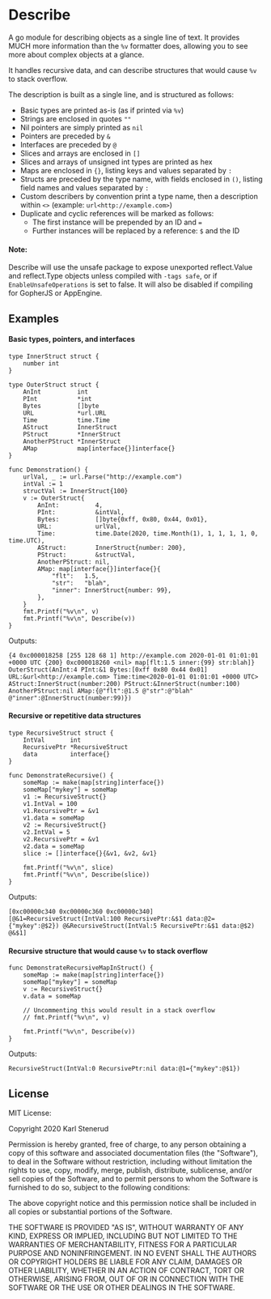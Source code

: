 Describe
========

A go module for describing objects as a single line of text. It provides MUCH
more information than the `%v` formatter does, allowing you to see more about
complex objects at a glance.

It handles recursive data, and can describe structures that would cause `%v`
to stack overflow.

The description is built as a single line, and is structured as follows:

 * Basic types are printed as-is (as if printed via `%v`)
 * Strings are enclosed in quotes `""`
 * Nil pointers are simply printed as `nil`
 * Pointers are preceded by `&`
 * Interfaces are preceded by `@`
 * Slices and arrays are enclosed in `[]`
 * Slices and arrays of unsigned int types are printed as hex
 * Maps are enclosed in `{}`, listing keys and values separated by `:`
 * Structs are preceded by the type name, with fields enclosed in `()`, listing
   field names and values separated by `:`
 * Custom describers by convention print a type name, then a description
   within `<>` (example: `url<http://example.com>`)
 * Duplicate and cyclic references will be marked as follows:
   - The first instance will be prepended by an ID and `=`
   - Further instances will be replaced by a reference: `$` and the ID

#### Note:

Describe will use the unsafe package to expose unexported reflect.Value and
reflect.Type objects unless compiled with `-tags safe`, or if
`EnableUnsafeOperations` is set to false. It will also be disabled if compiling
for GopherJS or AppEngine.


Examples
--------

#### Basic types, pointers, and interfaces

```golang
type InnerStruct struct {
	number int
}

type OuterStruct struct {
	AnInt          int
	PInt           *int
	Bytes          []byte
	URL            *url.URL
	Time           time.Time
	AStruct        InnerStruct
	PStruct        *InnerStruct
	AnotherPStruct *InnerStruct
	AMap           map[interface{}]interface{}
}

func Demonstration() {
	urlVal, _ := url.Parse("http://example.com")
	intVal := 1
	structVal := InnerStruct{100}
	v := OuterStruct{
		AnInt:          4,
		PInt:           &intVal,
		Bytes:          []byte{0xff, 0x80, 0x44, 0x01},
		URL:            urlVal,
		Time:           time.Date(2020, time.Month(1), 1, 1, 1, 1, 0, time.UTC),
		AStruct:        InnerStruct{number: 200},
		PStruct:        &structVal,
		AnotherPStruct: nil,
		AMap: map[interface{}]interface{}{
			"flt":   1.5,
			"str":   "blah",
			"inner": InnerStruct{number: 99},
		},
	}
	fmt.Printf("%v\n", v)
	fmt.Printf("%v\n", Describe(v))
}
```

Outputs:

```
{4 0xc000018258 [255 128 68 1] http://example.com 2020-01-01 01:01:01 +0000 UTC {200} 0xc000018260 <nil> map[flt:1.5 inner:{99} str:blah]}
OuterStruct(AnInt:4 PInt:&1 Bytes:[0xff 0x80 0x44 0x01] URL:&url<http://example.com> Time:time<2020-01-01 01:01:01 +0000 UTC> AStruct:InnerStruct(number:200) PStruct:&InnerStruct(number:100) AnotherPStruct:nil AMap:{@"flt":@1.5 @"str":@"blah" @"inner":@InnerStruct(number:99)})
```

#### Recursive or repetitive data structures

```golang
type RecursiveStruct struct {
	IntVal       int
	RecursivePtr *RecursiveStruct
	data         interface{}
}

func DemonstrateRecursive() {
	someMap := make(map[string]interface{})
	someMap["mykey"] = someMap
	v1 := RecursiveStruct{}
	v1.IntVal = 100
	v1.RecursivePtr = &v1
	v1.data = someMap
	v2 := RecursiveStruct{}
	v2.IntVal = 5
	v2.RecursivePtr = &v1
	v2.data = someMap
	slice := []interface{}{&v1, &v2, &v1}

	fmt.Printf("%v\n", slice)
	fmt.Printf("%v\n", Describe(slice))
}
```

Outputs:

```
[0xc00000c340 0xc00000c360 0xc00000c340]
[@&1=RecursiveStruct(IntVal:100 RecursivePtr:&$1 data:@2={"mykey":@$2}) @&RecursiveStruct(IntVal:5 RecursivePtr:&$1 data:@$2) @&$1]
```

#### Recursive structure that would cause `%v` to stack overflow

```golang
func DemonstrateRecursiveMapInStruct() {
	someMap := make(map[string]interface{})
	someMap["mykey"] = someMap
	v := RecursiveStruct{}
	v.data = someMap

	// Uncommenting this would result in a stack overflow
	// fmt.Printf("%v\n", v)

	fmt.Printf("%v\n", Describe(v))
}
```

Outputs:

```
RecursiveStruct(IntVal:0 RecursivePtr:nil data:@1={"mykey":@$1})
```


License
-------

MIT License:

Copyright 2020 Karl Stenerud

Permission is hereby granted, free of charge, to any person obtaining a copy of this software and associated documentation files (the "Software"), to deal in the Software without restriction, including without limitation the rights to use, copy, modify, merge, publish, distribute, sublicense, and/or sell copies of the Software, and to permit persons to whom the Software is furnished to do so, subject to the following conditions:

The above copyright notice and this permission notice shall be included in all copies or substantial portions of the Software.

THE SOFTWARE IS PROVIDED "AS IS", WITHOUT WARRANTY OF ANY KIND, EXPRESS OR IMPLIED, INCLUDING BUT NOT LIMITED TO THE WARRANTIES OF MERCHANTABILITY, FITNESS FOR A PARTICULAR PURPOSE AND NONINFRINGEMENT. IN NO EVENT SHALL THE AUTHORS OR COPYRIGHT HOLDERS BE LIABLE FOR ANY CLAIM, DAMAGES OR OTHER LIABILITY, WHETHER IN AN ACTION OF CONTRACT, TORT OR OTHERWISE, ARISING FROM, OUT OF OR IN CONNECTION WITH THE SOFTWARE OR THE USE OR OTHER DEALINGS IN THE SOFTWARE.